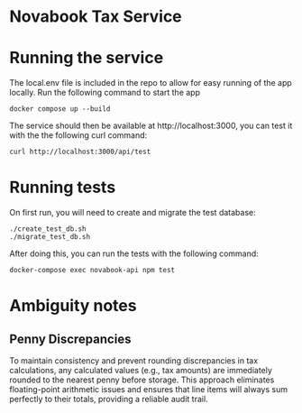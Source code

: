 # Novabook Tax Service

# Running the service

The local.env file is included in the repo to allow for easy running of the app
locally. Run the following command to start the app

```
docker compose up --build
```

The service should then be available at http://localhost:3000, you can test it
with the the following curl command:

```
curl http://localhost:3000/api/test
```

# Running tests

On first run, you will need to create and migrate the test database:

```
./create_test_db.sh
./migrate_test_db.sh
```

After doing this, you can run the tests with the following command:

```
docker-compose exec novabook-api npm test
```

# Ambiguity notes

## Penny Discrepancies

To maintain consistency and prevent rounding discrepancies in tax calculations,
any calculated values (e.g., tax amounts) are immediately rounded to the nearest
penny before storage. This approach eliminates floating-point arithmetic issues
and ensures that line items will always sum perfectly to their totals, providing
a reliable audit trail.
